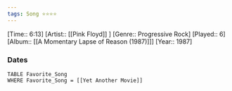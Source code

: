 ```yaml
---
tags: Song ⭐⭐⭐⭐ 
---
```

[Time:: 6:13]
[Artist:: [[Pink Floyd]] ]
[Genre:: Progressive Rock]
[Played:: 6]
[Album:: [[A Momentary Lapse of Reason (1987)]]]
[Year:: 1987]
### Dates
````dataview
TABLE Favorite_Song
WHERE Favorite_Song = [[Yet Another Movie]]
````
